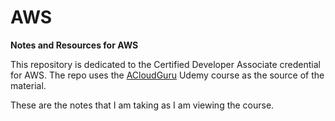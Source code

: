 # AWS
**Notes and Resources for AWS**

This repository is dedicated to the Certified Developer Associate credential for AWS. The repo uses the [ACloudGuru](https://acloud.guru/dashboard) Udemy course as the source of the material.

These are the notes that I am taking as I am viewing the course.
<!--stackedit_data:
eyJoaXN0b3J5IjpbLTIxNTg2Nzk3NCwtMTg3MDU3NTI5MF19
-->